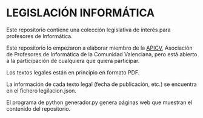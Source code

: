 # LEGISLACIÓN INFORMÁTICA

Este repositorio contiene una colección legislativa de interés para profesores de Informática.

Este repositorio lo empezaron a elaborar miembro de la [APICV](https://www.apicv.es/), Asociación de Profesores de Informática de la Comunidad Valenciana, pero está abierto a la participación de cualquiera que quiera participar.

Los textos legales están en principio en formato PDF.

La información de cada texto legal (fecha de publicación, etc.) se encuentra en el fichero legilacion.json.

El programa de python generador.py genera páginas web que muestran el contenido del repositorio.

